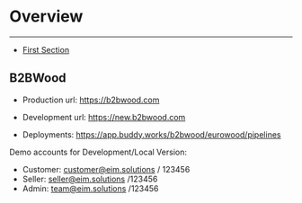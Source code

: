 
# Overview

---

- [First Section](#section-1)

<a name="section-1"></a>
## B2BWood

* Production url: https://b2bwood.com

* Development url: https://new.b2bwood.com

* Deployments: https://app.buddy.works/b2bwood/eurowood/pipelines


Demo accounts for Development/Local Version:
* Customer: customer@eim.solutions / 123456
* Seller: seller@eim.solutions /123456
* Admin: team@eim.solutions /123456
